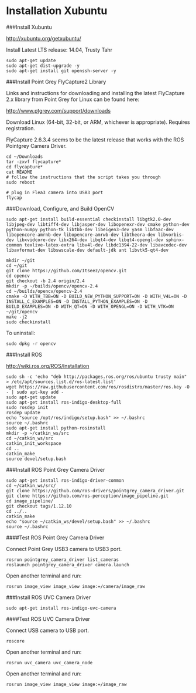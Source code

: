 Installation Xubuntu
====================


###Install Xubuntu

<http://xubuntu.org/getxubuntu/>

Install Latest LTS release: 14.04, Trusty Tahr

```shell
sudo apt-get update
sudo apt-get dist-upgrade -y
sudo apt-get install git openssh-server -y
```

###Install Point Grey FlyCapture2 Library

Links and instructions for downloading and installing the latest
FlyCapture 2.x library from Point Grey for Linux can be found here:

<http://www.ptgrey.com/support/downloads>

Download Linux (64-bit, 32-bit, or ARM, whichever is appropriate).
Requires registration.

FlyCapture 2.6.3.4 seems to be the latest release that works with the
ROS Pointgrey Camera Driver.

```shell
cd ~/Downloads
tar -zxvf flycapture*
cd flycapture*
cat README
# follow the instructions that the script takes you through
sudo reboot
```

```shell
# plug in Flea3 camera into USB3 port
flycap
```

###Download, Configure, and Build OpenCV

```shell
sudo apt-get install build-essential checkinstall libgtk2.0-dev libjpeg-dev libtiff4-dev libjasper-dev libopenexr-dev cmake python-dev python-numpy python-tk libtbb-dev libeigen3-dev yasm libfaac-dev libopencore-amrnb-dev libopencore-amrwb-dev libtheora-dev libvorbis-dev libxvidcore-dev libx264-dev libqt4-dev libqt4-opengl-dev sphinx-common texlive-latex-extra libv4l-dev libdc1394-22-dev libavcodec-dev libavformat-dev libswscale-dev default-jdk ant libvtk5-qt4-dev

mkdir ~/git
cd ~/git
git clone https://github.com/Itseez/opencv.git
cd opencv
git checkout -b 2.4 origin/2.4
mkdir -p ~/builds/opencv/opencv-2.4
cd ~/builds/opencv/opencv-2.4
cmake -D WITH_TBB=ON -D BUILD_NEW_PYTHON_SUPPORT=ON -D WITH_V4L=ON -D INSTALL_C_EXAMPLES=ON -D INSTALL_PYTHON_EXAMPLES=ON -D BUILD_EXAMPLES=ON -D WITH_QT=ON -D WITH_OPENGL=ON -D WITH_VTK=ON  ~/git/opencv
make -j2
sudo checkinstall
```

To uninstall:

```shell
sudo dpkg -r opencv
```

###Install ROS

<http://wiki.ros.org/ROS/Installation>

```shell
sudo sh -c 'echo "deb http://packages.ros.org/ros/ubuntu trusty main" > /etc/apt/sources.list.d/ros-latest.list'
wget https://raw.githubusercontent.com/ros/rosdistro/master/ros.key -O - | sudo apt-key add -
sudo apt-get update
sudo apt-get install ros-indigo-desktop-full
sudo rosdep init
rosdep update
echo "source /opt/ros/indigo/setup.bash" >> ~/.bashrc
source ~/.bashrc
sudo apt-get install python-rosinstall
mkdir -p ~/catkin_ws/src
cd ~/catkin_ws/src
catkin_init_workspace
cd ..
catkin_make
source devel/setup.bash
```

###Install ROS Point Grey Camera Driver

```shell
sudo apt-get install ros-indigo-driver-common
cd ~/catkin_ws/src/
git clone https://github.com/ros-drivers/pointgrey_camera_driver.git
git clone https://github.com/ros-perception/image_pipeline.git
cd image_pipeline/
git checkout tags/1.12.10
cd ../..
catkin_make
echo "source ~/catkin_ws/devel/setup.bash" >> ~/.bashrc
source ~/.bashrc
```

####Test ROS Point Grey Camera Driver

Connect Point Grey USB3 camera to USB3 port.

```shell
rosrun pointgrey_camera_driver list_cameras
roslaunch pointgrey_camera_driver camera.launch
```

Open another terminal and run:

```shell
rosrun image_view image_view image:=/camera/image_raw
```

###Install ROS UVC Camera Driver

```shell
sudo apt-get install ros-indigo-uvc-camera
```

####Test ROS UVC Camera Driver

Connect USB camera to USB port.

```shell
roscore
```

Open another terminal and run:

```shell
rosrun uvc_camera uvc_camera_node
```

Open another terminal and run:

```shell
rosrun image_view image_view image:=/image_raw
```

